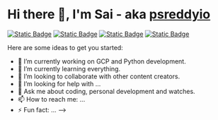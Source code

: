 # Hi there 👋, I'm Sai - aka [psreddyio](https://medium.com/@psreddyio) 

[![Static Badge](https://img.shields.io/badge/Medium-black?style=for-the-badge&logo=medium)](https://medium.com/@psreddyio/github-commands-that-are-almost-enough-on-a-day-to-day-basis-for-a-software-engineer-24f355af852f)
[![Static Badge](https://img.shields.io/badge/GitHub-black?style=for-the-badge&logo=github)](https://github.com/psreddyio)
[![Static Badge](https://img.shields.io/badge/Reddit-black?style=for-the-badge&logo=reddit)](https://www.reddit.com/user/psreddyio/)
[![Static Badge](https://img.shields.io/badge/Stack_Overflow-black?style=for-the-badge&logo=stackoverflow)](https://stackoverflow.com/users/13513391/psreddyio)

Here are some ideas to get you started:

- 🔭 I’m currently working on GCP and Python development.
- 🌱 I’m currently learning everything.
- 👯 I’m looking to collaborate with other content creators.
- 🤔 I’m looking for help with ...
- 💬 Ask me about coding, personal development and watches.
- 📫 How to reach me: ...
- ⚡ Fun fact: ...
-->
